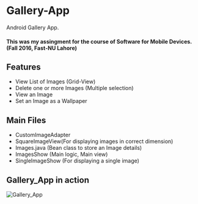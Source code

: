 # Gallery-App
Android Gallery App.

#### This was my assingment for the course of Software for Mobile Devices. (Fall 2016, Fast-NU Lahore)

## Features

  * View List of Images (Grid-View)
  * Delete one or more Images (Multiple selection)
  * View an Image
  * Set an Image as a Wallpaper

## Main Files

  * CustomImageAdapter
  * SquareImageView(For displaying images in correct dimension)
  * Images.java (Bean class to store an Image details)
  * ImagesShow (Main logic, Main view)
  * SingleImageShow (For displaying a single image)
  
## Gallery_App in action

![Gallery_App](https://image.ibb.co/gtGum6/Working_Shot.png)
